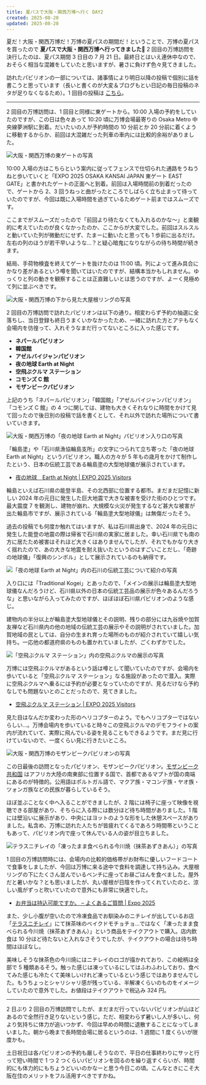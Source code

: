 ```yaml
---
title: 夏パスで大阪・関西万博へ行く DAY2
created: 2025-08-20
updated: 2025-08-20
---
```


夏だ！大阪・関西万博だ！万博の夏パスの期間だ！ということで、万博の夏パスを買ったので **夏パスで大阪・関西万博へ行ってきました🎌** 2 回目の万博訪問を決行したのは、夏パス期間 3 日目の 7 月 21 日。最終日とはいえ連休中なので、おそらく相当な混雑をしていたと思いますが、暑さに負けず色々見てきました。

訪れたパビリオンの一部については、諸事情により明日以降の投稿で個別に話を書こうと思っています（長いと書くのが大変＆ブログもとい日記の毎日投稿のネタが足りなくなるため）。1 回目の投稿は [こちら](/blog/20250815/)。

---

2 回目の万博訪問は、1 回目と同様に東ゲートから。10:00 入場の予約をしていたのですが、この日は色々あって 10:20 頃に万博会場最寄りの Osaka Metro 中央線夢洲駅に到着。だいたいの人が予約時間の 10 分前とか 20 分前に着くように移動するからか、前回は大混雑だった列車の車内には比較的余裕がありました。

![大阪・関西万博の東ゲートの写真](a502623d-0fd1-442b-4c3b-9c018087ae00)

10:00 入場の方はこちらという案内に従ってフェンスで仕切られた通路をうねうねと歩いていくと「EXPO 2025 OSAKA KANSAI JAPAN 東ゲート EAST GATE」と書かれたゲートの正面へと到着。前回は入場時間前の到着だったので、ゲートから 2、3 回うねっと曲がったところでしばらく立ち止まって待っていたのですが、今回は既に入場時間を過ぎているためゲート前まではスムーズです。

ここまでがスムーズだったので「前回より待たなくても入れるのかな～」と楽観的に考えていたのが良くなかったのか、ここからが大変でした。前回はスルスルと動いていた列が微動だにせず、たまーに動いたと思っても 1 歩前に出るだけ。左右の列のほうが若干早いような…？と疑心暗鬼になりながらの待ち時間が続きます。

結局、手荷物検査を終えてゲートを抜けたのは 11:00 頃。列によって進み具合にかなり差があるという噂を聞いてはいたのですが、結構本当かもしれません。ゆっくりと列の動きを観察することは正直難しいとは思うのですが、よーく見極めて列に並ぶべきです。

![大阪・関西万博の下から見た大屋根リングの写真](cab7edd0-f07a-4ab8-7fd7-fe9c0ecb2200)

2 回目の万博訪問で訪れたパビリオンは以下の通り。相変わらず予約の抽選に全落ちし、当日登録も終日うまくいかなかったため、一緒に訪れた方とアテもなく会場内を彷徨って、入れそうなまだ行ってないところに入った感じです。

- **ネパールパビリオン**
- **韓国館**
- **アゼルバイジャンパビリオン**
- **夜の地球 Earth at Night**
- **空飛ぶクルマ ステーション**
- **コモンズ C 館**
- **モザンビークパビリオン**

上記のうち「ネパールパビリオン」「韓国館」「アゼルバイジャンパビリオン」「コモンズ C 館」の 4 つに関しては、建物も大きくそれなりに時間をかけて見て回ったので後日別の投稿で話を書くとして、それ以外で訪れた場所について書いていきます。

![大阪・関西万博の「夜の地球 Earth at Night」パビリオン入り口の写真](c87dc62d-0bbb-4b29-750e-25ab44eaf600)

「輪島塗」や「石川県漁協輪島支所」の文字につられて立ち寄った「夜の地球 Earth at Night」というパビリオン。職人の方々が 5 年もの歳月をかけて制作したという、日本の伝統工芸である輪島塗の大型地球儀が展示されています。

- [夜の地球　Earth at Night | EXPO 2025 Visitors](https://www.expovisitors.expo2025.or.jp/pavilions/9a89e1c7-3dac-41c9-b0bf-d81277462a01)

輪島といえば石川県の能登半島、その北西部に位置する都市。まだまだ記憶に新しい 2024 年の元日に発生した巨大地震で大きな被害を受けた街のひとつです。最大震度 7 を観測し、建物が崩れ、大規模な火災が発生するなど甚大な被害が出た輪島市ですが、展示されている「輪島塗大型地球儀」は無傷だったそう。

過去の投稿でも何度か触れてはいますが、私は石川県出身で、2024 年の元日に発生した能登の地震の際は帰省で石川県の実家に居ました。幸い石川県でも南の方に居たため被害はそれほど大きくはありませんでしたが、それでもかなり大きく揺れたので、あの大きな地震を耐え抜いたというのはすごいことだし、「奇跡の地球儀」「復興のシンボル」として展示されているのも納得です。

![「夜の地球 Earth at Night」内の石川の伝統工芸について紹介の写真](d76d5b66-dd69-4272-cfa9-a823b5fe8400)

入り口には「Traditional Kogei」とあったので、「メインの展示は輪島塗大型地球儀なんだろうけど、石川県以外の日本の伝統工芸品の展示が色々あるんだろうな」と思いながら入ってみたのですが、ほぼほぼ石川県パビリオンのような感じ。

建物内の半分以上が輪島塗大型地球儀とその説明、残りの部分には九谷焼や加賀友禅など石川県内の他の地域の伝統工芸の展示やその説明がされていました。加賀地域の民としては、自分の生まれ育った場所のものが紹介されていて嬉しい気持ち。一応他の都道府県のものも置かれていましたが、ごくわずかでした。

![「空飛ぶクルマ ステーション」内の空飛ぶクルマの展示の写真](e4fabf02-b49e-4dca-d3ff-b325fefe3a00)

万博には空飛ぶクルマがあるという話は噂として聞いていたのですが、会場内を歩いていると「空飛ぶクルマ ステーション」なる施設があったので潜入。実際に空飛ぶクルマへ乗るには予約が必要となっていたのですが、見るだけなら予約なしでも問題ないとのことだったので、見てきました。

- [空飛ぶクルマ ステーション | EXPO 2025 Visitors](https://www.expovisitors.expo2025.or.jp/pavilions/6f1e1470-4462-4876-b4b6-5bfce94ef6ad)

見た目はなんだか変わった形のヘリコプターのよう。でもヘリコプターではないらしい…。万博会場内を歩いていると時々この空飛ぶクルマのデモフライトの案内が流れていて、実際に飛んでいる姿を見ることもできるようです。まだ見に行けていないので、一度くらい見に行きたいところ。

![大阪・関西万博のモザンビークパビリオンの写真](e4deada0-84a0-4f14-262e-50e64a25c600)

この日最後の訪問となったパビリオン、モザンビークパビリオン。[モザンビーク共和国](https://www.mofa.go.jp/mofaj/area/mozambique/index.html) はアフリカ大陸の南東部に位置する国で、首都であるマプトが国の南端にあるのが特徴的。公用語はポルトガル語で、マクア族・マコンデ族・ヤオ族・ツォンガ族などの民族が暮らしているそう。

ほぼ並ぶことなく中へ入ることができましたが、2 階には椅子に座って映像を視聴できる部屋があり、そちらに入る際には数分ほど待ち時間がありました。1 階には壁沿いに展示があり、中央にはヨットのような形をした休憩スペースがありました。私含め、万博に訪れた人たちが皆疲れてくるであろう時間帯ということもあって、パビリオン内で座って休んでいる人の姿が目立ちました。

![テラスニチレイの「凍ったまま食べられる今川焼（抹茶あずきあん）」の写真](1df08b5e-288a-4f1e-e2f0-7cfaa0853100)

1 回目の万博訪問時には、会場内の比較的価格帯がお財布に優しいフードコートで食事をしましたが、今回は万博に来る途中で食料を調達して持ち込み。大屋根リングの下にたくさん並んでいるベンチに座ってお昼ごはんを食べました。屋外だと暑いかな？とも思いましたが、丸い屋根が日陰を作ってくれていたのと、涼しい風がずっと吹いていたので意外にも非常に快適でした。

- [お弁当は持込可能ですか。 – よくあるご質問 | Expo 2025](https://faq.expo2025.or.jp/hc/ja/articles/4499327263774-%E3%81%8A%E5%BC%81%E5%BD%93%E3%81%AF%E6%8C%81%E8%BE%BC%E5%8F%AF%E8%83%BD%E3%81%A7%E3%81%99%E3%81%8B)

また、少し小腹が空いたので冷凍食品でお馴染みのニチレイが出しているお店「[テラスニチレイ](https://www.expovisitors.expo2025.or.jp/gourmets/6b6025ba-9374-4e8f-89b6-c097a320065c)」にて抹茶味のベイクドモチョチョ…ではなく「凍ったまま食べられる今川焼（抹茶あずきあん）」という商品をテイクアウトで購入。店内飲食は 10 分ほど待たないと入れなさそうでしたが、テイクアウトの場合は待ち時間はほぼなし。

美味しそうな抹茶色の今川焼にはニチレイのロゴが描かれており、この絵柄は全部で 5 種類あるそう。触った感じは凍っているにしてはふわふわしており、食べてみた感じも冷たくて美味しいけれど凍っているという感じではありませんでした。もうちょっとシャリシャリ感が残っている、半解凍くらいのものをイメージしていたので意外でした。お値段はテイクアウトで税込み 324 円。

---

2 日ぶり 2 回目の万博訪問でしたが、まだまだ行っていないパビリオンが山ほどあるので全然行き足りないという感じ。ただ、相変わらず暑いし人が多いし、何より気持ちに体力が追いつかず、今回は早めの時間に退散することになってしまいました。朝から晩まで長時間会場に居るというのは、1 週間に 1 度くらいが限度かも。

土日祝日は各パビリオンの予約も厳しそうなので、平日の仕事終わりにサッと行って短い時間で 1 つ 2 つくらいパビリオンを回るのを繰り返すくらいが、時間的にも体力的にもちょうどいいのかなーと思う今日この頃。こんなときにこそ大阪在住のメリットをフル活用すべきですかね。

